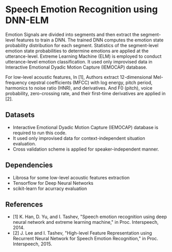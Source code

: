 # Speech Emotion Recognition using DNN-ELM

Emotion Signals are divided into segments and then extract the segment-level features to train a DNN. The trained DNN computes the emotion state probability distribution for each segment. Statistics of the segment-level emotion state probabilities to determine emotions are applied at the utterance-level. Extreme Learning Machine (ELM) is employed to conduct utterance-level emotion classification. It used only improvised data in Interactive Emotional Dyadic Motion Capture (IEMOCAP) database.

For low-level acoustic features, In [1], Authors extract 12-dimensional Mel-frequency cepstral coefficients (MFCC) with log energy, pitch period, harmonics to noise ratio (HNR), and derivatives. And F0 (pitch), voice probability, zero-crossing rate, and their first-time derivatives are applied in [2]. 

## Datasets
* Interactive Emotional Dyadic Motion Capture (IEMOCAP) database is required to run this code.
* It used only improvised data for context-independent situation evaluation.
* Cross validation scheme is applied for speaker-independent manner.

## Dependencies
* Librosa for some low-level acoustic features extraction
* Tensorflow for Deep Neural Networks
* scikit-learn for acurracy evaluation

## References
* [1] K. Han, D. Yu, and I. Tashev, "Speech emotion recognition using deep neural network and extreme learning machine," in Proc. Interspeech, 2014.
* [2] J. Lee and I. Tashev, "High-level Feature Representation using Recurrent Neural Network for Speech Emotion Recognition," in Proc. Interspeech, 2015.


